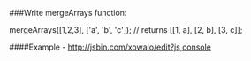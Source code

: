###Write mergeArrays function:

mergeArrays([1,2,3], ['a', 'b', 'c']); // returns [[1, a], [2, b], [3, c]];


####Example - http://jsbin.com/xowalo/edit?js,console